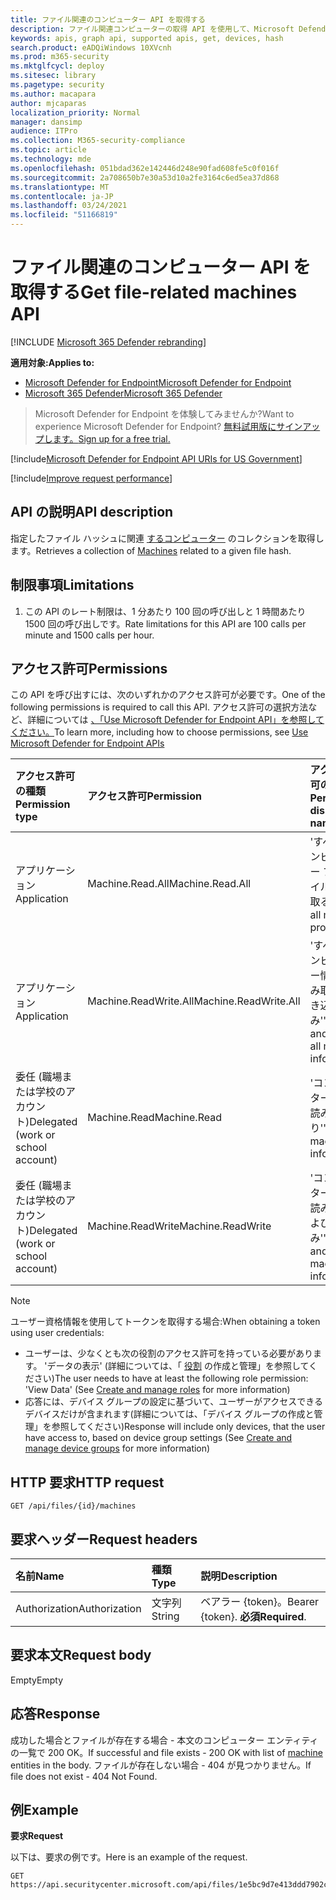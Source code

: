 ```yaml
---
title: ファイル関連のコンピューター API を取得する
description: ファイル関連コンピューターの取得 API を使用して、Microsoft Defender for Endpoint のファイル ハッシュに関連するコンピューターのコレクションを取得する方法について説明します。
keywords: apis, graph api, supported apis, get, devices, hash
search.product: eADQiWindows 10XVcnh
ms.prod: m365-security
ms.mktglfcycl: deploy
ms.sitesec: library
ms.pagetype: security
ms.author: macapara
author: mjcaparas
localization_priority: Normal
manager: dansimp
audience: ITPro
ms.collection: M365-security-compliance
ms.topic: article
ms.technology: mde
ms.openlocfilehash: 051bdad362e142446d248e90fad608fe5c0f016f
ms.sourcegitcommit: 2a708650b7e30a53d10a2fe3164c6ed5ea37d868
ms.translationtype: MT
ms.contentlocale: ja-JP
ms.lasthandoff: 03/24/2021
ms.locfileid: "51166819"
---
```

# <a name="get-file-related-machines-api"></a><span data-ttu-id="4f7ff-104">ファイル関連のコンピューター API を取得する</span><span class="sxs-lookup"><span data-stu-id="4f7ff-104">Get file-related machines API</span></span>

[!INCLUDE [Microsoft 365 Defender rebranding](../../includes/microsoft-defender.md)]

<span data-ttu-id="4f7ff-105">**適用対象:**</span><span class="sxs-lookup"><span data-stu-id="4f7ff-105">**Applies to:**</span></span>
- [<span data-ttu-id="4f7ff-106">Microsoft Defender for Endpoint</span><span class="sxs-lookup"><span data-stu-id="4f7ff-106">Microsoft Defender for Endpoint</span></span>](https://go.microsoft.com/fwlink/p/?linkid=2154037)
- [<span data-ttu-id="4f7ff-107">Microsoft 365 Defender</span><span class="sxs-lookup"><span data-stu-id="4f7ff-107">Microsoft 365 Defender</span></span>](https://go.microsoft.com/fwlink/?linkid=2118804)

> <span data-ttu-id="4f7ff-108">Microsoft Defender for Endpoint を体験してみませんか?</span><span class="sxs-lookup"><span data-stu-id="4f7ff-108">Want to experience Microsoft Defender for Endpoint?</span></span> [<span data-ttu-id="4f7ff-109">無料試用版にサインアップします。</span><span class="sxs-lookup"><span data-stu-id="4f7ff-109">Sign up for a free trial.</span></span>](https://www.microsoft.com/microsoft-365/windows/microsoft-defender-atp?ocid=docs-wdatp-exposedapis-abovefoldlink) 

[!include[Microsoft Defender for Endpoint API URIs for US Government](../../includes/microsoft-defender-api-usgov.md)]

[!include[Improve request performance](../../includes/improve-request-performance.md)]


## <a name="api-description"></a><span data-ttu-id="4f7ff-110">API の説明</span><span class="sxs-lookup"><span data-stu-id="4f7ff-110">API description</span></span>
<span data-ttu-id="4f7ff-111">指定したファイル ハッシュに関連 [するコンピューター](machine.md) のコレクションを取得します。</span><span class="sxs-lookup"><span data-stu-id="4f7ff-111">Retrieves a collection of [Machines](machine.md) related to a given file hash.</span></span>


## <a name="limitations"></a><span data-ttu-id="4f7ff-112">制限事項</span><span class="sxs-lookup"><span data-stu-id="4f7ff-112">Limitations</span></span>
1. <span data-ttu-id="4f7ff-113">この API のレート制限は、1 分あたり 100 回の呼び出しと 1 時間あたり 1500 回の呼び出しです。</span><span class="sxs-lookup"><span data-stu-id="4f7ff-113">Rate limitations for this API are 100 calls per minute and 1500 calls per hour.</span></span>


## <a name="permissions"></a><span data-ttu-id="4f7ff-114">アクセス許可</span><span class="sxs-lookup"><span data-stu-id="4f7ff-114">Permissions</span></span>
<span data-ttu-id="4f7ff-115">この API を呼び出すには、次のいずれかのアクセス許可が必要です。</span><span class="sxs-lookup"><span data-stu-id="4f7ff-115">One of the following permissions is required to call this API.</span></span> <span data-ttu-id="4f7ff-116">アクセス許可の選択方法など、詳細については [、「Use Microsoft Defender for Endpoint API」を参照してください。](apis-intro.md)</span><span class="sxs-lookup"><span data-stu-id="4f7ff-116">To learn more, including how to choose permissions, see [Use Microsoft Defender for Endpoint APIs](apis-intro.md)</span></span>

<span data-ttu-id="4f7ff-117">アクセス許可の種類</span><span class="sxs-lookup"><span data-stu-id="4f7ff-117">Permission type</span></span> |   <span data-ttu-id="4f7ff-118">アクセス許可</span><span class="sxs-lookup"><span data-stu-id="4f7ff-118">Permission</span></span>  |   <span data-ttu-id="4f7ff-119">アクセス許可の表示名</span><span class="sxs-lookup"><span data-stu-id="4f7ff-119">Permission display name</span></span>
:---|:---|:---
<span data-ttu-id="4f7ff-120">アプリケーション</span><span class="sxs-lookup"><span data-stu-id="4f7ff-120">Application</span></span> |   <span data-ttu-id="4f7ff-121">Machine.Read.All</span><span class="sxs-lookup"><span data-stu-id="4f7ff-121">Machine.Read.All</span></span> |  <span data-ttu-id="4f7ff-122">'すべてのコンピューター プロファイルを読み取る'</span><span class="sxs-lookup"><span data-stu-id="4f7ff-122">'Read all machine profiles'</span></span>
<span data-ttu-id="4f7ff-123">アプリケーション</span><span class="sxs-lookup"><span data-stu-id="4f7ff-123">Application</span></span> |   <span data-ttu-id="4f7ff-124">Machine.ReadWrite.All</span><span class="sxs-lookup"><span data-stu-id="4f7ff-124">Machine.ReadWrite.All</span></span> | <span data-ttu-id="4f7ff-125">'すべてのコンピューター情報の読み取りと書き込み'</span><span class="sxs-lookup"><span data-stu-id="4f7ff-125">'Read and write all machine information'</span></span>
<span data-ttu-id="4f7ff-126">委任 (職場または学校のアカウント)</span><span class="sxs-lookup"><span data-stu-id="4f7ff-126">Delegated (work or school account)</span></span> | <span data-ttu-id="4f7ff-127">Machine.Read</span><span class="sxs-lookup"><span data-stu-id="4f7ff-127">Machine.Read</span></span> | <span data-ttu-id="4f7ff-128">'コンピューター情報の読み取り'</span><span class="sxs-lookup"><span data-stu-id="4f7ff-128">'Read machine information'</span></span>
<span data-ttu-id="4f7ff-129">委任 (職場または学校のアカウント)</span><span class="sxs-lookup"><span data-stu-id="4f7ff-129">Delegated (work or school account)</span></span> | <span data-ttu-id="4f7ff-130">Machine.ReadWrite</span><span class="sxs-lookup"><span data-stu-id="4f7ff-130">Machine.ReadWrite</span></span> | <span data-ttu-id="4f7ff-131">'コンピューター情報の読み取りおよび書き込み'</span><span class="sxs-lookup"><span data-stu-id="4f7ff-131">'Read and write machine information'</span></span>

>[!Note]
> <span data-ttu-id="4f7ff-132">ユーザー資格情報を使用してトークンを取得する場合:</span><span class="sxs-lookup"><span data-stu-id="4f7ff-132">When obtaining a token using user credentials:</span></span>
>- <span data-ttu-id="4f7ff-133">ユーザーは、少なくとも次の役割のアクセス許可を持っている必要があります。 'データの表示' (詳細については、「 [役割](user-roles.md) の作成と管理」を参照してください)</span><span class="sxs-lookup"><span data-stu-id="4f7ff-133">The user needs to have at least the following role permission: 'View Data' (See [Create and manage roles](user-roles.md) for more information)</span></span>
>- <span data-ttu-id="4f7ff-134">応答には、デバイス グループの設定に基づいて、ユーザーがアクセスできるデバイスだけが含まれます[](machine-groups.md)(詳細については、「デバイス グループの作成と管理」を参照してください)</span><span class="sxs-lookup"><span data-stu-id="4f7ff-134">Response will include only devices, that the user have access to, based on device group settings (See [Create and manage device groups](machine-groups.md) for more information)</span></span>

## <a name="http-request"></a><span data-ttu-id="4f7ff-135">HTTP 要求</span><span class="sxs-lookup"><span data-stu-id="4f7ff-135">HTTP request</span></span>
```
GET /api/files/{id}/machines
```

## <a name="request-headers"></a><span data-ttu-id="4f7ff-136">要求ヘッダー</span><span class="sxs-lookup"><span data-stu-id="4f7ff-136">Request headers</span></span>

<span data-ttu-id="4f7ff-137">名前</span><span class="sxs-lookup"><span data-stu-id="4f7ff-137">Name</span></span> | <span data-ttu-id="4f7ff-138">種類</span><span class="sxs-lookup"><span data-stu-id="4f7ff-138">Type</span></span> | <span data-ttu-id="4f7ff-139">説明</span><span class="sxs-lookup"><span data-stu-id="4f7ff-139">Description</span></span>
:---|:---|:---
<span data-ttu-id="4f7ff-140">Authorization</span><span class="sxs-lookup"><span data-stu-id="4f7ff-140">Authorization</span></span> | <span data-ttu-id="4f7ff-141">文字列</span><span class="sxs-lookup"><span data-stu-id="4f7ff-141">String</span></span> | <span data-ttu-id="4f7ff-142">ベアラー {token}。</span><span class="sxs-lookup"><span data-stu-id="4f7ff-142">Bearer {token}.</span></span> <span data-ttu-id="4f7ff-143">**必須**</span><span class="sxs-lookup"><span data-stu-id="4f7ff-143">**Required**.</span></span>


## <a name="request-body"></a><span data-ttu-id="4f7ff-144">要求本文</span><span class="sxs-lookup"><span data-stu-id="4f7ff-144">Request body</span></span>
<span data-ttu-id="4f7ff-145">Empty</span><span class="sxs-lookup"><span data-stu-id="4f7ff-145">Empty</span></span>

## <a name="response"></a><span data-ttu-id="4f7ff-146">応答</span><span class="sxs-lookup"><span data-stu-id="4f7ff-146">Response</span></span>
<span data-ttu-id="4f7ff-147">成功した場合とファイルが存在する場合 - 本文の[](machine.md)コンピューター エンティティの一覧で 200 OK。</span><span class="sxs-lookup"><span data-stu-id="4f7ff-147">If successful and file exists - 200 OK with list of [machine](machine.md) entities in the body.</span></span> <span data-ttu-id="4f7ff-148">ファイルが存在しない場合 - 404 が見つかりません。</span><span class="sxs-lookup"><span data-stu-id="4f7ff-148">If file does not exist - 404 Not Found.</span></span>


## <a name="example"></a><span data-ttu-id="4f7ff-149">例</span><span class="sxs-lookup"><span data-stu-id="4f7ff-149">Example</span></span>

<span data-ttu-id="4f7ff-150">**要求**</span><span class="sxs-lookup"><span data-stu-id="4f7ff-150">**Request**</span></span>

<span data-ttu-id="4f7ff-151">以下は、要求の例です。</span><span class="sxs-lookup"><span data-stu-id="4f7ff-151">Here is an example of the request.</span></span>

```http
GET https://api.securitycenter.microsoft.com/api/files/1e5bc9d7e413ddd7902c2932e418702b84d0cc07/machines
```
